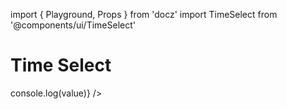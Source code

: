import { Playground, Props } from 'docz'
import TimeSelect from '@components/ui/TimeSelect'

# Time Select

<Props of={TimeSelect} />

<Props of={TimeSelect} />

<Playground>
  <TimeSelect label="Time" value="12:00" onChange={value => console.log(value)} />
</Playground>